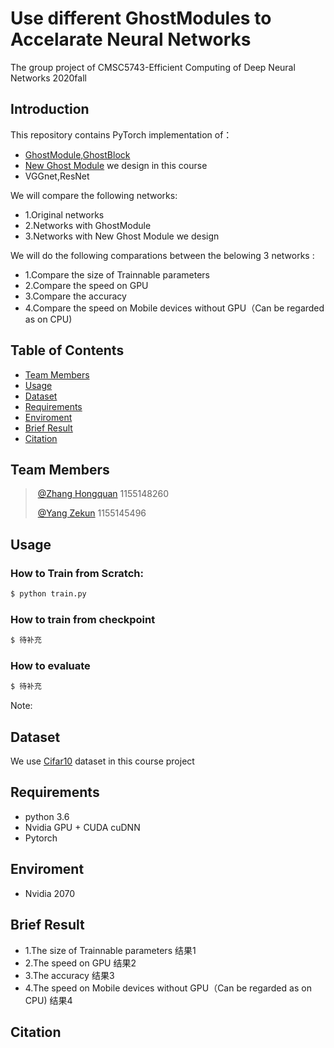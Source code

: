 # Use different GhostModules to Accelarate Neural Networks  
The group project of  CMSC5743-Efficient Computing of Deep Neural Networks  2020fall

## Introduction
This repository contains PyTorch implementation of：
- [GhostModule,GhostBlock]() 
- [New Ghost Module](https://github.com/dnnYANGZHANG/dnn) we design in this course
- VGGnet,ResNet

We will compare the following networks:
- 1.Original networks
- 2.Networks with GhostModule
- 3.Networks with New Ghost Module we design

We will do the following comparations between the belowing 3 networks :
- 1.Compare the size of Trainnable parameters
- 2.Compare the speed on GPU
- 3.Compare the accuracy
- 4.Compare the speed on Mobile devices without GPU（Can be regarded as on CPU)


## Table of Contents

- [Team Members](#team-members)
- [Usage](#usage)
- [Dataset](#dataset)
- [Requirements](#requirements)
- [Enviroment](#enviroment)
- [Brief Result](#brief-result)
- [Citation](#citation)

## Team Members

> ​	[@Zhang Hongquan](https://github.com/horcham)  1155148260
> 
> ​	[@Yang Zekun](https://github.com/Dopeeee)      1155145496
> 


## Usage
### How to Train from Scratch:
```sh
$ python train.py 
```
### How to train from checkpoint
```sh
$ 待补充
```
### How to evaluate 
```sh
$ 待补充
```

Note: 

## Dataset
We use [Cifar10](http://www.cs.toronto.edu/~kriz/cifar.html) dataset in this course project

## Requirements
- python 3.6
- Nvidia GPU + CUDA cuDNN
- Pytorch

## Enviroment
- Nvidia 2070

## Brief Result
- 1.The size of Trainnable parameters
结果1
- 2.The speed on GPU
结果2
- 3.The accuracy
结果3
- 4.The speed on Mobile devices without GPU（Can be regarded as on CPU)
结果4

## Citation
  



